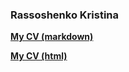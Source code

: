 ### Rassoshenko Kristina
[__My CV (markdown)__](https://rasskris.github.io/rsschool-cv/cv)

[__My CV (html)__](https://rasskris.github.io/rsschool-cv/)
